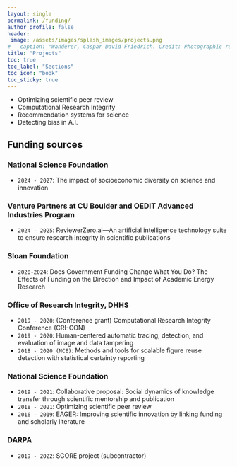 ```yaml
---
layout: single
permalink: /funding/
author_profile: false
header:
 image: /assets/images/splash_images/projects.png
#   caption: "Wanderer, Caspar David Friedrich. Credit: Photographic reproduction by Cybershot800i. (Diff), Wikimedia Commons"
title: "Projects"
toc: true
toc_label: "Sections"
toc_icon: "book"
toc_sticky: true
---
```


- Optimizing scientific peer review
- Computational Research Integrity
- Recommendation systems for science
- Detecting bias in A.I.

## Funding sources

### National Science Foundation

- `2024 - 2027`: The impact of socioeconomic diversity on science and innovation

### Venture Partners at CU Boulder and OEDIT Advanced Industries Program

- `2024 - 2025`: ReviewerZero.ai—An artificial intelligence technology suite to ensure research integrity in scientific publications

### Sloan Foundation

- `2020-2024`: Does Government Funding Change What You Do? The Effects of Funding on the Direction and Impact of Academic Energy Research

### Office of Research Integrity, DHHS

- `2019 - 2020`: (Conference grant) Computational Research Integrity Conference (CRI-CON)
- `2019 - 2020`: Human-centered automatic tracing, detection, and evaluation of image and data tampering
- `2018 - 2020 (NCE)`: Methods and tools for scalable figure reuse detection with statistical certainty reporting

### National Science Foundation

- `2019 - 2021`: Collaborative proposal: Social dynamics of knowledge transfer through scientific mentorship and publication
- `2018 - 2021`: Optimizing scientific peer review
- `2016 - 2019`: EAGER: Improving scientific innovation by linking funding and scholarly literature

### DARPA
- `2019 - 2022`: SCORE project (subcontractor)


